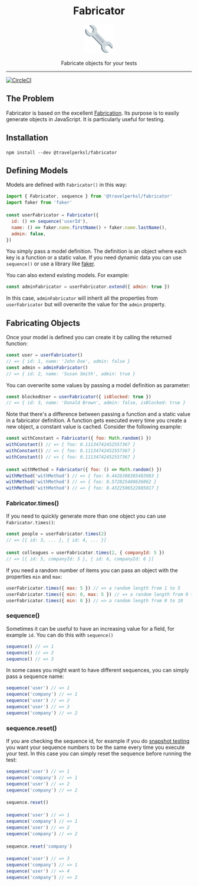 <div align="center">
<h1>Fabricator</h1>

<a href="https://www.emojione.com/emoji/1f527">
<img height="80" width="80" alt="wrench" src="https://raw.githubusercontent.com/travelperk/fabricator/main/images/wrench.png" />
</a>

<p>Fabricate objects for your tests</p>
</div>
<hr />

[![CircleCI](https://dl.circleci.com/status-badge/img/gh/travelperk/fabricator/tree/main.svg?style=svg)](https://dl.circleci.com/status-badge/redirect/gh/travelperk/fabricator/tree/main)

## The Problem

Fabricator is based on the excellent
[Fabrication](https://www.fabricationgem.org/). Its purpose is to easily
generate objects in JavaScript. It is particularly useful for testing.

## Installation

`npm install --dev @travelperksl/fabricator`

## Defining Models

Models are defined with `Fabricator()` in this way:

```js
import { Fabricator, sequence } from '@travelperksl/fabricator'
import faker from 'faker'

const userFabricator = Fabricator({
  id: () => sequence('userId'),
  name: () => faker.name.firstName() + faker.name.lastName(),
  admin: false,
})
```

You simply pass a model definition. The definition is an object where each key
is a function or a static value. If you need dynamic data you can use
`sequence()` or use a library like [faker](https://www.npmjs.com/package/faker).

You can also extend existing models. For example:

```js
const adminFabricator = userFabricator.extend({ admin: true })
```

In this case, `adminFabricator` will inherit all the properties from
`userFabricator` but will overwrite the value for the `admin` property.

## Fabricating Objects

Once your model is defined you can create it by calling the returned function:

```js
const user = userFabricator()
// => { id: 1, name: 'John Doe', admin: false }
const admin = adminFabricator()
// => { id: 2, name: 'Susan Smith', admin: true }
```

You can overwrite some values by passing a model definition as parameter:

```js
const blockedUser = userFabricator({ isBlocked: true })
// => { id: 3, name: 'Donald Brown', admin: false, isBlocked: true }
```

Note that there's a difference between passing a function and a static value in
a fabricator definition. A function gets executed every time you create a new
object, a constant value is cached. Consider the following example:

```js
const withConstant = Fabricator({ foo: Math.random() })
withConstant() // => { foo: 0.11134742452557367 }
withConstant() // => { foo: 0.11134742452557367 }
withConstant() // => { foo: 0.11134742452557367 }

const withMethod = Fabricator({ foo: () => Math.random() })
withMethod('withMethod') // => { foo: 0.4426388385403983 }
withMethod('withMethod') // => { foo: 0.572825488636862 }
withMethod('withMethod') // => { foo: 0.4322506522885017 }
```

### Fabricator.times()

If you need to quickly generate more than one object you can use
`Fabricator.times()`:

```js
const people = userFabricator.times(2)
// => [{ id: 3, ... }, { id: 4, ... }]

const colleagues = userFabricator.times(2, { companyId: 5 })
// => [{ id: 5, companyId: 5 }, { id: 6, companyId: 6 }]
```

If you need a random number of items you can pass an object with the properties
`min` and `max`:

```js
userFabricator.times({ max: 5 }) // => a random length from 1 to 5
userFabricator.times({ min: 0, max: 5 }) // => a random length from 0 to 5
userFabricator.times({ min: 0 }) // => a random length from 0 to 10
```

### sequence()

Sometimes it can be useful to have an increasing value for a field, for example
`id`. You can do this with `sequence()`

```js
sequence() // => 1
sequence() // => 2
sequence() // => 3
```

In some cases you might want to have different sequences, you can simply pass a
sequence name:

```js
sequence('user') // => 1
sequence('company') // => 1
sequence('user') // => 2
sequence('user') // => 3
sequence('company') // => 2
```

### sequence.reset()

If you are checking the sequence id, for example if you do
[snapshot testing](https://facebook.github.io/jest/docs/en/snapshot-testing.html)
you want your sequence numbers to be the same every time you execute your test.
In this case you can simply reset the sequence before running the test:

```js
sequence('user') // => 1
sequence('company') // => 1
sequence('user') // => 2
sequence('company') // => 2

sequence.reset()

sequence('user') // => 1
sequence('company') // => 1
sequence('user') // => 2
sequence('company') // => 2

sequence.reset('company')

sequence('user') // => 3
sequence('company') // => 1
sequence('user') // => 4
sequence('company') // => 2
```
